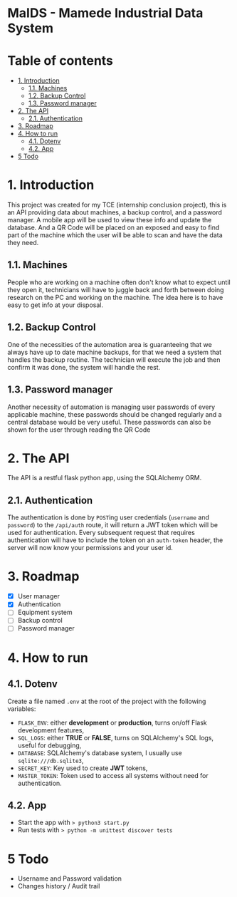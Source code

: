 # MaIDS - Mamede Industrial Data System <!-- omit in toc -->

# Table of contents <!-- omit in toc -->

- [1. Introduction](#1-introduction)
  - [1.1. Machines](#11-machines)
  - [1.2. Backup Control](#12-backup-control)
  - [1.3. Password manager](#13-password-manager)
- [2. The API](#2-the-api)
  - [2.1. Authentication](#21-authentication)
- [3. Roadmap](#3-roadmap)
- [4. How to run](#4-how-to-run)
  - [4.1. Dotenv](#41-dotenv)
  - [4.2. App](#42-app)
- [5 Todo](#5-todo)

# 1. Introduction

This project was created for my TCE (internship conclusion project), this is an API providing data about machines, a backup control, and a password manager. A mobile app will be used to view these info and update the database. And a QR Code will be placed on an exposed and easy to find part of the machine which the user will be able to scan and have the data they need.

## 1.1. Machines

People who are working on a machine often don't know what to expect until they open it, technicians will have to juggle back and forth between doing research on the PC and working on the machine. The idea here is to have easy to get info at your disposal.

## 1.2. Backup Control

One of the necessities of the automation area is guaranteeing that we always have up to date machine backups, for that we need a system that handles the backup routine. The technician will execute the job and then confirm it was done, the system will handle the rest.

## 1.3. Password manager

Another necessity of automation is managing user passwords of every applicable machine, these passwords should be changed regularly and a central database would be very useful. These passwords can also be shown for the user through reading the QR Code

# 2. The API

The API is a restful flask python app, using the SQLAlchemy ORM.

## 2.1. Authentication

The authentication is done by `POST`ing user credentials (`username` and `password`) to the `/api/auth` route, it will return a JWT token which will be used for authentication.
Every subsequent request that requires authentication will have to include the token on an `auth-token` header, the server will now know your permissions and your user id.

# 3. Roadmap

- [x] User manager
- [x] Authentication
- [ ] Equipment system
- [ ] Backup control
- [ ] Password manager

# 4. How to run

## 4.1. Dotenv

Create a file named `.env` at the root of the project with the following variables:

- `FLASK_ENV`: either **development** or **production**, turns on/off Flask development features,
- `SQL_LOGS`: either **TRUE** or **FALSE**, turns on SQLAlchemy's SQL logs, useful for debugging,
- `DATABASE`: SQLAlchemy's database system, I usually use `sqlite:///db.sqlite3`,
- `SECRET_KEY`: Key used to create **JWT** tokens,
- `MASTER_TOKEN`: Token used to access all systems without need for authentication.

## 4.2. App

- Start the app with `> python3 start.py`
- Run tests with `> python -m unittest discover tests`

# 5 Todo

- Username and Password validation
- Changes history / Audit trail
